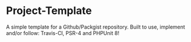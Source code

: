 # Project-Template
A simple template for a Github/Packgist repository. Built to use, implement and/or follow: Travis-CI, PSR-4 and PHPUnit 8!
